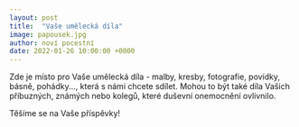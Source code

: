 ```yaml
---
layout: post
title:  "Vaše umělecká díla"
image: papousek.jpg
author: noví pocestní
date: 2022-01-26 10:00:00 +0000
---
```


Zde je místo pro Vaše umělecká díla - malby, kresby, fotografie, povídky, básně, pohádky..., která s námi chcete sdílet. Mohou to být také díla Vašich příbuzných, známých nebo kolegů, které duševní onemocnění ovlivnilo.

Těšíme se na Vaše příspěvky!
